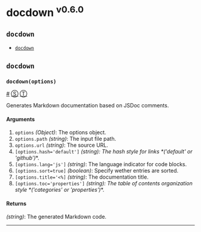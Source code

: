 # docdown <sup>v0.6.0</sup>

<!-- div class="toc-container" -->

<!-- div -->

## `docdown`
* <a href="#docdownoptions">`docdown`</a>

<!-- /div -->

<!-- /div -->

<!-- div class="doc-container" -->

<!-- div -->

## `docdown`

<!-- div -->

### <a id="docdownoptions"></a>`docdown(options)`
[#](#docdownoptions) [&#x24C8;](https://github.com/jdalton/docdown/blob/0.6.0/index.js#L26 "View in source") [&#x24C9;][1]

Generates Markdown documentation based on JSDoc comments.

#### Arguments
1. `options` *(Object)*: The options object.
2. `options.path` *(string)*: The input file path.
3. `options.url` *(string)*: The source URL.
4. `[options.hash='default']` *(string): The hash style for links &#42;('default' or 'github')*&#42;.
5. `[options.lang='js']` *(string)*: The language indicator for code blocks.
6. `[options.sort=true]` *(boolean)*: Specify wether entries are sorted.
7. `[options.title='<%]` *(string)*: The documentation title.
8. `[options.toc='properties']` *(string): The table of contents organization style &#42;('categories' or 'properties')*&#42;.

#### Returns
*(string)*: The generated Markdown code.

---

<!-- /div -->

<!-- /div -->

<!-- /div -->

 [1]: #docdown "Jump back to the TOC."
